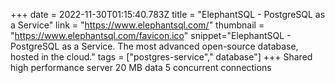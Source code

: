 +++
date = 2022-11-30T01:15:40.783Z
title = "ElephantSQL - PostgreSQL as a Service"
link = "https://www.elephantsql.com/"
thumbnail = "https://www.elephantsql.com/favicon.ico"
snippet="ElephantSQL - PostgreSQL as a Service. The most advanced open-source database, hosted in the cloud."
tags = ["postgres-service"," database"]
+++
Shared high performance server
20 MB data
5 concurrent connections
